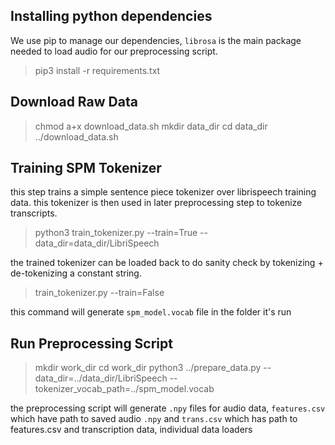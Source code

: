 ## Installing python dependencies

We use pip to manage our dependencies, `librosa` is the main package needed to
load audio for our preprocessing script.

> pip3 install -r requirements.txt

## Download Raw Data

> chmod a+x download_data.sh
> mkdir data_dir
> cd data_dir
> ../download_data.sh

## Training SPM Tokenizer
this step trains a simple sentence piece tokenizer over librispeech training data.
this tokenizer is then used in later preprocessing step to tokenize transcripts.

> python3 train_tokenizer.py --train=True --data_dir=data_dir/LibriSpeech

the trained tokenizer can be loaded back to do sanity check by tokenizing + de-tokenizing a constant string.

> train_tokenizer.py --train=False

this command will generate `spm_model.vocab` file in the folder it's run

## Run Preprocessing Script

> mkdir work_dir
> cd work_dir
> python3 ../prepare_data.py --data_dir=../data_dir/LibriSpeech --tokenizer_vocab_path=../spm_model.vocab 

the preprocessing script will generate `.npy` files for audio data, `features.csv` which have path to saved audio `.npy`
and `trans.csv` which has path to features.csv and transcription data, individual data loaders 

